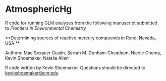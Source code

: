 # AtmosphericHg

R code for running GLM analyses from the following manuscript submitted to *Frontiers in Environmental Chemistry*

**Determining sources of reactive mercury compounds in Reno, Nevada, USA **

Authors: Mae Sexauer Gustin, Sarrah M. Dunham-Cheatham, Nicole Choma, Kevin Shoemaker, Natalie Allen

R code written by Kevin Shoemaker. Questions should be directed to kevinshoemaker@unr.edu 




